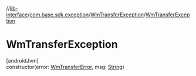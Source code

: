 //[lib-interface](../../../index.md)/[com.base.sdk.exception](../index.md)/[WmTransferException](index.md)/[WmTransferException](-wm-transfer-exception.md)

# WmTransferException

[androidJvm]\
constructor(error: [WmTransferError](../-wm-transfer-error/index.md), msg: [String](https://kotlinlang.org/api/latest/jvm/stdlib/kotlin/-string/index.html))
